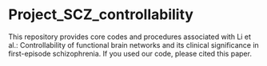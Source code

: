 # Project_SCZ_controllability
This repository provides core codes and procedures associated with Li et al.: Controllability of functional brain networks and its clinical
significance in first-episode schizophrenia. If you used our code, please cited this paper.
